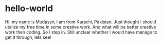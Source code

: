 # hello-world
Hi, my name is Mudassir, I am from Karachi, Pakistan. Just thought I should utalize my free time in some creative work. And what will be better creative work then coding. So I step in. Still unclear whether I would have manage to get it through, lets see!
